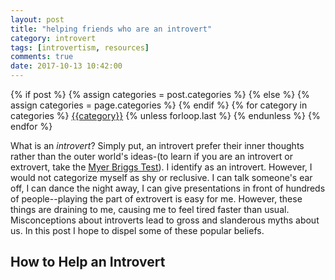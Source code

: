 ```yaml
---
layout: post
title: "helping friends who are an introvert"
category: introvert
tags: [introvertism, resources]
comments: true
date: 2017-10-13 10:42:00
---
```

<div class="post-categories">
  {% if post %}
    {% assign categories = post.categories %}
  {% else %}
    {% assign categories = page.categories %}
  {% endif %}
  {% for category in categories %}
  <a href="{{site.baseurl}}/categories/#{{category|slugize}}">{{category}}</a>
  {% unless forloop.last %}&nbsp;{% endunless %}
  {% endfor %}
</div>

What is an _introvert_? Simply put, an introvert prefer their inner thoughts rather than the outer world's ideas-(to learn if you are an introvert or extrovert, take the [Myer Briggs Test](https://www.16personalities.com/)). I identify as an introvert. However, I would not categorize myself as shy or reclusive. I can talk someone's ear off, I can dance the night away, I can give presentations in front of hundreds of people--playing the part of extrovert is easy for me. However, these things are draining to me, causing me to feel tired faster than usual. Misconceptions about introverts lead to gross and slanderous myths about us. In this post I hope to dispel some of these popular beliefs.

## How to Help an Introvert
